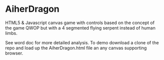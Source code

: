 # AiherDragon
HTML5 &amp; Javascript canvas game with controls based on the concept of the game QWOP but with a 4 segmented flying serpent instead of human limbs.

See word doc for more detailed analysis.
To demo download a clone of the repo and load up the AiherDragon.html file an any canvas supporting browser.

